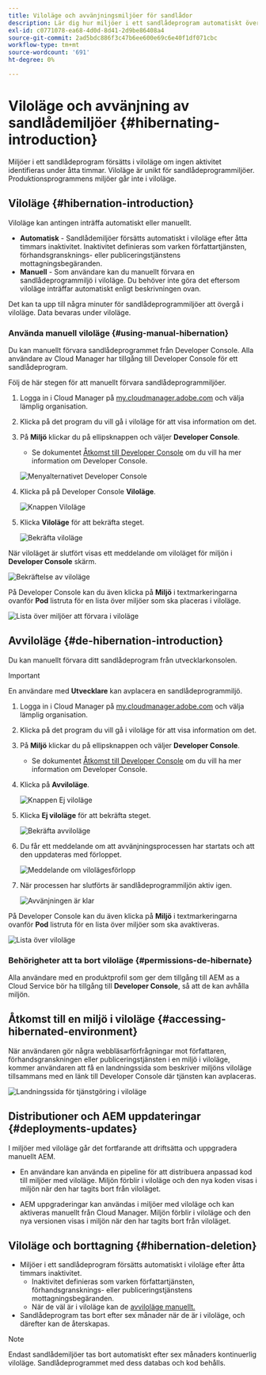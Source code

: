 ```yaml
---
title: Viloläge och avvänjningsmiljöer för sandlådor
description: Lär dig hur miljöer i ett sandlådeprogram automatiskt övergår i viloläge och hur du kan avviloläge.
exl-id: c0771078-ea68-4d0d-8d41-2d9be86408a4
source-git-commit: 2ad5bdc886f3c47b6ee600e69c6e40f1df071cbc
workflow-type: tm+mt
source-wordcount: '691'
ht-degree: 0%

---
```



# Viloläge och avvänjning av sandlådemiljöer {#hibernating-introduction}

Miljöer i ett sandlådeprogram försätts i viloläge om ingen aktivitet identifieras under åtta timmar. Viloläge är unikt för sandlådeprogrammiljöer. Produktionsprogrammens miljöer går inte i viloläge.

## Viloläge {#hibernation-introduction}

Viloläge kan antingen inträffa automatiskt eller manuellt.

* **Automatisk** - Sandlådemiljöer försätts automatiskt i viloläge efter åtta timmars inaktivitet. Inaktivitet definieras som varken författartjänsten, förhandsgransknings- eller publiceringstjänstens mottagningsbegäranden.
* **Manuell** - Som användare kan du manuellt förvara en sandlådeprogrammiljö i viloläge. Du behöver inte göra det eftersom viloläge inträffar automatiskt enligt beskrivningen ovan.

Det kan ta upp till några minuter för sandlådeprogrammiljöer att övergå i viloläge. Data bevaras under viloläge.

### Använda manuell viloläge {#using-manual-hibernation}

Du kan manuellt förvara sandlådeprogrammet från Developer Console. Alla användare av Cloud Manager har tillgång till Developer Console för ett sandlådeprogram.

Följ de här stegen för att manuellt förvara sandlådeprogrammiljöer.

1. Logga in i Cloud Manager på [my.cloudmanager.adobe.com](https://my.cloudmanager.adobe.com/) och välja lämplig organisation.

1. Klicka på det program du vill gå i viloläge för att visa information om det.

1. På **Miljö** klickar du på ellipsknappen och väljer **Developer Console**.

   * Se dokumentet [Åtkomst till Developer Console](/help/implementing/cloud-manager/manage-environments.md#accessing-developer-console) om du vill ha mer information om Developer Console.

   ![Menyalternativet Developer Console](assets/developer-console-menu-option.png)

1. Klicka på på Developer Console **Viloläge**.

   ![Knappen Viloläge](assets/hibernate-1.png)

1. Klicka **Viloläge** för att bekräfta steget.

   ![Bekräfta viloläge](assets/hibernate-2.png)

När viloläget är slutfört visas ett meddelande om viloläget för miljön i **Developer Console** skärm.

![Bekräftelse av viloläge](assets/hibernate-4.png)

På Developer Console kan du även klicka på **Miljö** i textmarkeringarna ovanför **Pod** listruta för en lista över miljöer som ska placeras i viloläge.

![Lista över miljöer att förvara i viloläge](assets/hibernate-1b.png)

## Avviloläge {#de-hibernation-introduction}

Du kan manuellt förvara ditt sandlådeprogram från utvecklarkonsolen.

>[!IMPORTANT]
>
>En användare med **Utvecklare** kan avplacera en sandlådeprogrammiljö.

1. Logga in i Cloud Manager på [my.cloudmanager.adobe.com](https://my.cloudmanager.adobe.com/) och välja lämplig organisation.

1. Klicka på det program du vill gå i viloläge för att visa information om det.

1. På **Miljö** klickar du på ellipsknappen och väljer **Developer Console**.

   * Se dokumentet [Åtkomst till Developer Console](/help/implementing/cloud-manager/manage-environments.md#accessing-developer-console) om du vill ha mer information om Developer Console.

1. Klicka på **Avviloläge**.

   ![Knappen Ej viloläge](assets/de-hibernation-img1.png)

1. Klicka **Ej viloläge** för att bekräfta steget.

   ![Bekräfta avviloläge](assets/de-hibernation-img2.png)

1. Du får ett meddelande om att avvänjningsprocessen har startats och att den uppdateras med förloppet.

   ![Meddelande om vilolägesförlopp](assets/de-hibernation-img3.png)

1. När processen har slutförts är sandlådeprogrammiljön aktiv igen.

   ![Avvänjningen är klar](assets/de-hibernation-img4.png)


På Developer Console kan du även klicka på **Miljö** i textmarkeringarna ovanför **Pod** listruta för en lista över miljöer som ska avaktiveras.

![Lista över viloläge](assets/de-hibernate-1b.png)

### Behörigheter att ta bort viloläge {#permissions-de-hibernate}

Alla användare med en produktprofil som ger dem tillgång till AEM as a Cloud Service bör ha tillgång till **Developer Console**, så att de kan avhålla miljön.

## Åtkomst till en miljö i viloläge {#accessing-hibernated-environment}

När användaren gör några webbläsarförfrågningar mot författaren, förhandsgranskningen eller publiceringstjänsten i en miljö i viloläge, kommer användaren att få en landningssida som beskriver miljöns viloläge tillsammans med en länk till Developer Console där tjänsten kan avplaceras.

![Landningssida för tjänstgöring i viloläge](assets/de-hibernation-img5.png)

## Distributioner och AEM uppdateringar {#deployments-updates}

I miljöer med viloläge går det fortfarande att driftsätta och uppgradera manuellt AEM.

* En användare kan använda en pipeline för att distribuera anpassad kod till miljöer med viloläge. Miljön förblir i viloläge och den nya koden visas i miljön när den har tagits bort från viloläget.

* AEM uppgraderingar kan användas i miljöer med viloläge och kan aktiveras manuellt från Cloud Manager. Miljön förblir i viloläge och den nya versionen visas i miljön när den har tagits bort från viloläget.

## Viloläge och borttagning {#hibernation-deletion}

* Miljöer i ett sandlådeprogram försätts automatiskt i viloläge efter åtta timmars inaktivitet.
   * Inaktivitet definieras som varken författartjänsten, förhandsgransknings- eller publiceringstjänstens mottagningsbegäranden.
   * När de väl är i viloläge kan de [avviloläge manuellt.](#de-hibernation-introduction)
* Sandlådeprogram tas bort efter sex månader när de är i viloläge, och därefter kan de återskapas.

>[!NOTE]
>
>Endast sandlådemiljöer tas bort automatiskt efter sex månaders kontinuerlig viloläge. Sandlådeprogrammet med dess databas och kod behålls.
